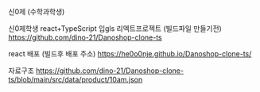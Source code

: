 신0제 (수학과학생)

신0제학생 react+TypeScript 입gls 리엑트프로젝트 (빌드파일 만들기전)
https://github.com/dino-21/Danoshop-clone-ts

react 배포 (빌드후 배포 주소) 
https://he0o0nje.github.io/Danoshop-clone-ts/

자료구조 
https://github.com/dino-21/Danoshop-clone-ts/blob/main/src/data/product/10am.json
